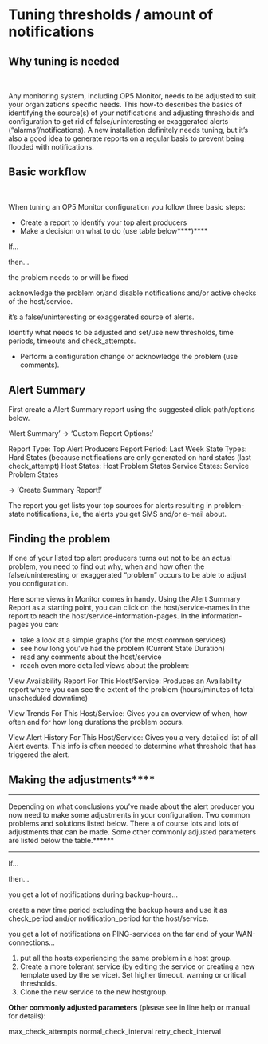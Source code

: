 # Tuning thresholds / amount of notifications

## Why tuning is needed

 

Any monitoring system, including OP5 Monitor, needs to be adjusted to suit your organizations specific needs. This how-to describes the basics of identifying the source(s) of your notifications and adjusting thresholds and configuration to get rid of false/uninteresting or exaggerated alerts (“alarms”/notifications). A new installation definitely needs tuning, but it’s also a good idea to generate reports on a regular basis to prevent being flooded with notifications.

## Basic workflow

 

When tuning an OP5 Monitor configuration you follow three basic steps:

-   Create a report to identify your top alert producers
-   Make a decision on what to do (use table below****)****

If…

then…

the problem needs to or will be fixed

acknowledge the problem or/and disable notifications and/or active checks of the host/service.

it’s a false/uninteresting or exaggerated source of alerts.

Identify what needs to be adjusted and set/use new thresholds, time periods, timeouts and check\_attempts.

-   Perform a configuration change or acknowledge the problem (use comments).

## Alert Summary

First create a Alert Summary report using the suggested click-path/options below.

‘Alert Summary’ -\> ‘Custom Report Options:’

Report Type: Top Alert Producers
 Report Period: Last Week
 State Types: Hard States
 (because notifications are only generated on hard states (last check\_attempt)
 Host States: Host Problem States
 Service States: Service Problem States

-\> ‘Create Summary Report!’

The report you get lists your top sources for alerts resulting in problem-state notifications, i.e, the alerts you get SMS and/or e-mail about.

## Finding the problem

If one of your listed top alert producers turns out not to be an actual problem, you need to find out why, when and how often the false/uninteresting or exaggerated “problem” occurs to be able to adjust you configuration.

Here some views in Monitor comes in handy. Using the Alert Summary Report as a starting point, you can click on the host/service-names in the report to reach the host/service-information-pages. In the information-pages you can:

-   take a look at a simple graphs (for the most common services)
-   see how long you’ve had the problem (Current State Duration)
-   read any comments about the host/service
-   reach even more detailed views about the problem:

View Availability Report For This Host/Service: Produces an Availability report where you can see the extent of the problem (hours/minutes of total unscheduled downtime)

View Trends For This Host/Service: Gives you an overview of when, how often and for how long durations the problem occurs.

View Alert History For This Host/Service: Gives you a very detailed list of all Alert events. This info is often needed to determine what threshold that has triggered the alert.

## Making the adjustments****
****

Depending on what conclusions you’ve made about the alert producer you now need to make some adjustments in your configuration. Two common problems and solutions listed below. There a of course lots and lots of adjustments that can be made. Some other commonly adjusted parameters are listed below the table.******
******

If…

then…

you get a lot of notifications during backup-hours…

create a new time period excluding the backup hours and use it as check\_period and/or notification\_period for the host/service.

you get a lot of notifications on PING-services on the far end of your WAN-connections…

1.  put all the hosts experiencing the same problem in a host group.
2.  Create a more tolerant service (by editing the service or creating a new template used by the service). Set higher timeout, warning or critical thresholds.
3.  Clone the new service to the new hostgroup.

**Other commonly adjusted parameters** (please see in line help or manual for details):

max\_check\_attempts
 normal\_check\_interval
 retry\_check\_interval

